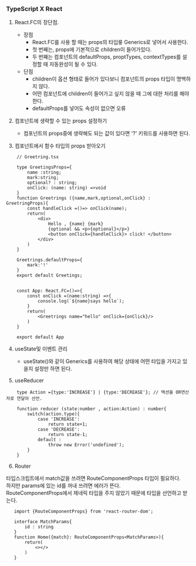 ### TypeScript X React

1. React.FC의 장단점.
    * 장점
        - React.FC를 사용 할 때는 props의 타입릏 Generics로 넣어서 사용한다.   
        - 첫 번째는, props에 기본적으로 children이 들어가있다.   
        - 두 번째는 컴포넌트의 defaultProps, proptTypes, contextTypes를 설정할 때 자동완성이 될 수 있다.
    * 단점
        - children이 옵션 형태로 들어가 있다보니 컴포넌트의 props 타입이 명백하지 않다.
        - 어떤 컴포넌트에 children이 들어가고 싶지 않을 때 그에 대한 처리를 해야한다.
        - defaultProps를 넣어도 속성이 없으면 오류

2. 컴포넌트에 생략할 수 있는 props 설정하기
    - 컴포넌트의 props중에 생략해도 되는 값이 있다면 '?' 키워드를 사용하면 된다.

3. 컴포넌트에서 함수 타입의 props 받아오기

``` 
    // Greetring.tsx

    type GreetingsProps={
        name :string;
        mark:string;
        optional? : string;
        onClick: (name: string) =>void 
    }
    function Greetrings ({name,mark,optional,onClick} : GreetringProps){
        const handleClick =()=> onClick(name);
        return(
            <div>
                Hello , {name} {mark}
                {optional && <p>{optional}</p>}
                <button onClick={handleClick}> click! </button>
            </div>
        )
    }

    Greetrings.defaultProps={
        mark:'!'
    }
    export default Greetings;
```

```

    const App: React.FC=()=>{
        const onClick =(name:string) =>{
            console.log(`${name}says hello`);
        }
        return(
            <Greetrings name="hello" onClick={onClick}/>
        )
    }

    export default App
```
4. useState및 이벤트 관리

    - useState<number>()와 같이 Generics를 사용하여 해당 상태에 어떤 타입을 가지고 있을지 설정만 하면 된다.

5. useReducer

```
    type Action ={type:'INCREASE'} | {type:'DECREASE'}; // 액션을 OR연산자로 연달아 선언.

    function reducer (state:number , action:Action) : number{
        switch(action.type){
            case 'INCREASE':
                return state+1;
            case 'DECREASE':
                return state-1;
            default :
                throw new Error('undefined');
        }
    }
``` 


6. Router

타입스크립트에서 match값을 쓰려면 RouteComponentProps 타입이 필요하다.   
하지만 params에 있는 id를 꺼내 쓰려면 에러가 뜬다.   
RouteComponentProps에서 제네릭 타입을 주지 않았기 때문에 타입을 선언하고 받는다. 
```
   import {RouteComponentProps} from 'react-router-dom';

   interface MatchParams{
       id : string
   }
   function Home({match}: RouteComponentProps<MatchParams>){
       return(
           <></>
       )
   }
```